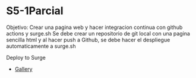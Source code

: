 # S5-1Parcial
Objetivo: Crear una pagina web y hacer integracion continua con github actions y surge.sh  Se debe crear un repositorio de git local con una pagina sencilla html y al hacer push a Github, se debe hacer el despliegue automaticamente a surge.sh

Deploy to Surge
- [Gallery](https://broad-cats.surge.sh/)
